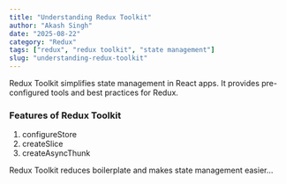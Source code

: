```yaml
---
title: "Understanding Redux Toolkit"
author: "Akash Singh"
date: "2025-08-22"
category: "Redux"
tags: ["redux", "redux toolkit", "state management"]
slug: "understanding-redux-toolkit"
---
```


Redux Toolkit simplifies state management in React apps. It provides pre-configured tools and best practices for Redux.

### Features of Redux Toolkit
1. configureStore
2. createSlice
3. createAsyncThunk

Redux Toolkit reduces boilerplate and makes state management easier...
